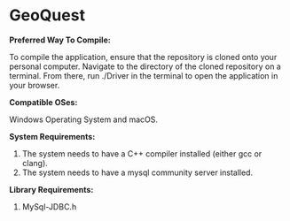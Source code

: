 # **GeoQuest**

**Preferred Way To Compile:**

To compile the application, ensure that the repository is cloned onto your personal computer. Navigate to the directory of the cloned repository on a terminal. From there, run ./Driver in the terminal to open the application in your browser.

**Compatible OSes:**

Windows Operating System and macOS.

**System Requirements:**
1. The system needs to have a C++ compiler installed (either gcc or clang).
2. The system needs to have a mysql community server installed.

**Library Requirements:**
1. MySql-JDBC.h
